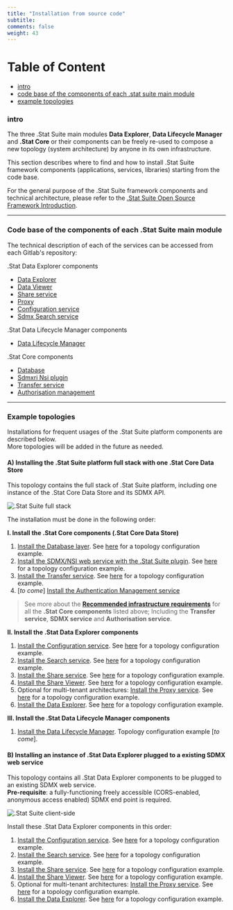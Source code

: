 ```yaml
---
title: "Installation from source code"
subtitle: 
comments: false
weight: 43
---
```


# Table of Content
- [intro](#intro)
- [code base of the components of each .stat suite main module](#code-base-of-the-components-of-each-stat-suite-main-module)
- [example topologies](#example-topologies)

### intro

The three .Stat Suite main modules **Data Explorer**, **Data Lifecycle Manager** and **.Stat Core** or their components can be freely re-used to compose a new topology (system architecture) by anyone in its own infrastructure.

This section describes where to find and how to install .Stat Suite framework components (applications, services, libraries) starting from the code base.

For the general purpose of the .Stat Suite framework components and technical architecture, please refer to the [.Stat Suite Open Source Framework
Introduction](https://sis-cc.gitlab.io/dotstatsuite-documentation/getting-started/framework/).

---

### Code base of the components of each .Stat Suite main module  

The technical description of each of the services can be accessed from each Gitlab's repository:<br>

.Stat Data Explorer components

- [Data Explorer](https://gitlab.com/sis-cc/.stat-suite/dotstatsuite-data-explorer)
- [Data Viewer](https://gitlab.com/sis-cc/.stat-suite/dotstatsuite-data-viewer)
- [Share service](https://gitlab.com/sis-cc/.stat-suite/dotstatsuite-share)
- [Proxy](https://gitlab.com/sis-cc/.stat-suite/dotstatsuite-proxy)
- [Configuration service](https://gitlab.com/sis-cc/.stat-suite/dotstatsuite-config)
- [Sdmx Search service](https://gitlab.com/sis-cc/.stat-suite/dotstatsuite-sdmx-faceted-search)

.Stat Data Lifecycle Manager components

- [Data Lifecycle Manager](https://gitlab.com/sis-cc/.stat-suite/dotstatsuite-data-lifecycle-manager)

.Stat Core components

- [Database](https://gitlab.com/sis-cc/.stat-suite/dotstatsuite-core-data-access)
- [Sdmxri Nsi plugin](https://gitlab.com/sis-cc/.stat-suite/dotstatsuite-core-sdmxri-nsi-plugin)
- [Transfer service](https://gitlab.com/sis-cc/.stat-suite/dotstatsuite-core-transfer)
- [Authorisation management](https://gitlab.com/sis-cc/.stat-suite/dotstatsuite-core-auth-management)

---

### Example topologies  

Installations for frequent usages of the .Stat Suite platform components are described below.  
More topologies will be added in the future as needed.


#### A) Installing the .Stat Suite platform full stack with one .Stat Core Data Store
This topology contains the full stack of .Stat Suite platform, including one instance of the .Stat Core Data Store and its SDMX API.  

![.Stat Suite full stack](/images/One_Internal_Space.png)

The installation must be done in the following order:  

**I. Install the .Stat Core components (.Stat Core Data Store)**  

1. [Install the Database layer](https://gitlab.com/sis-cc/.stat-suite/dotstatsuite-core-data-access/blob/master/docs/installation/CodeBaseApproach.md). See [here](https://gitlab.com/sis-cc/.stat-suite/dotstatsuite-kube-core-rp/blob/master/qa/mssql.yaml) for a topology configuration example.
1. [Install the SDMX/NSI web service with the .Stat Suite plugin](https://gitlab.com/sis-cc/.stat-suite/dotstatsuite-core-sdmxri-nsi-plugin/blob/develop/docs/installation/CodeBaseApproach.md). See [here](https://gitlab.com/sis-cc/.stat-suite/dotstatsuite-kube-core-rp/blob/master/qa/nsi.yaml) for a topology configuration example.
1. [Install the Transfer service](https://gitlab.com/sis-cc/.stat-suite/dotstatsuite-core-transfer/blob/develop/docs/installation/CodeBaseApproach.md). See [here](https://gitlab.com/sis-cc/.stat-suite/dotstatsuite-kube-core-rp/blob/master/qa/transfer.yaml) for a topology configuration example.
1. [*to come*] [Install the Authentication Management service](https://gitlab.com/sis-cc/.stat-suite/dotstatsuite-core-auth-management)

>  See more about the **[Recommended infrastructure requirements](/getting-started/infrastructure-requirements)** for all the **.Stat Core components** listed above; Including the **Transfer service**, **SDMX service** and **Authorisation service**. 

**II. Install the .Stat Data Explorer components**  

1. [Install the Configuration service](https://gitlab.com/sis-cc/.stat-suite/dotstatsuite-config). See [here](https://gitlab.com/sis-cc/.stat-suite/dotstatsuite-kube-rp/blob/master/staging/config.yaml) for a topology configuration example.
1. [Install the Search service](https://gitlab.com/sis-cc/.stat-suite/dotstatsuite-sdmx-faceted-search). See [here](https://gitlab.com/sis-cc/.stat-suite/dotstatsuite-kube-rp/blob/master/staging/sfs.yaml) for a topology configuration example.
1. [Install the Share service](https://gitlab.com/sis-cc/.stat-suite/dotstatsuite-share). See [here](https://gitlab.com/sis-cc/.stat-suite/dotstatsuite-kube-rp/blob/master/staging/share.yaml) for a topology configuration example.
1. [Install the Share Viewer](https://gitlab.com/sis-cc/.stat-suite/dotstatsuite-data-viewer). See [here](https://gitlab.com/sis-cc/.stat-suite/dotstatsuite-kube-rp/blob/master/staging/data-viewer.yml) for a topology configuration example.
1. Optional for multi-tenant architectures: [Install the Proxy service](https://gitlab.com/sis-cc/.stat-suite/dotstatsuite-proxy). See [here](https://gitlab.com/sis-cc/.stat-suite/dotstatsuite-kube-rp/blob/master/staging/proxy.yaml) for a topology configuration example.
1. [Install the Data Explorer](https://gitlab.com/sis-cc/.stat-suite/dotstatsuite-data-explorer). See [here](https://gitlab.com/sis-cc/.stat-suite/dotstatsuite-kube-rp/blob/master/staging/data-explorer.yaml) for a topology configuration example.

**III. Install the .Stat Data Lifecycle Manager components**  

1. [Install the Data Lifecycle Manager](https://gitlab.com/sis-cc/.stat-suite/dotstatsuite-data-lifecycle-manager). Topology configuration example [*to come*].


#### B) Installing an instance of .Stat Data Explorer plugged to a existing SDMX web service
This topology contains all .Stat Data Explorer components to be plugged to an existing SDMX web service.  
**Pre-requisite**: a fully-functioning freely accessible (CORS-enabled, anonymous access enabled) SDMX end point is required.  

![.Stat Suite client-side](/images/External_SDMX.png)

Install these .Stat Data Explorer components in this order:

1. [Install the Configuration service](https://gitlab.com/sis-cc/.stat-suite/dotstatsuite-config). See [here](https://gitlab.com/sis-cc/.stat-suite/dotstatsuite-kube-rp/blob/master/staging/config.yaml) for a topology configuration example.
1. [Install the Search service](https://gitlab.com/sis-cc/.stat-suite/dotstatsuite-sdmx-faceted-search). See [here](https://gitlab.com/sis-cc/.stat-suite/dotstatsuite-kube-rp/blob/master/staging/sfs.yaml) for a topology configuration example.
1. [Install the Share service](https://gitlab.com/sis-cc/.stat-suite/dotstatsuite-share). See [here](https://gitlab.com/sis-cc/.stat-suite/dotstatsuite-kube-rp/blob/master/staging/share.yaml) for a topology configuration example.
1. [Install the Share Viewer](https://gitlab.com/sis-cc/.stat-suite/dotstatsuite-data-viewer). See [here](https://gitlab.com/sis-cc/.stat-suite/dotstatsuite-kube-rp/blob/master/staging/data-viewer.yml) for a topology configuration example.
1. Optional for multi-tenant architectures: [Install the Proxy service](https://gitlab.com/sis-cc/.stat-suite/dotstatsuite-proxy). See [here](https://gitlab.com/sis-cc/.stat-suite/dotstatsuite-kube-rp/blob/master/staging/proxy.yaml) for a topology configuration example.
1. [Install the Data Explorer](https://gitlab.com/sis-cc/.stat-suite/dotstatsuite-data-explorer). See [here](https://gitlab.com/sis-cc/.stat-suite/dotstatsuite-kube-rp/blob/master/staging/data-explorer.yaml) for a topology configuration example.
